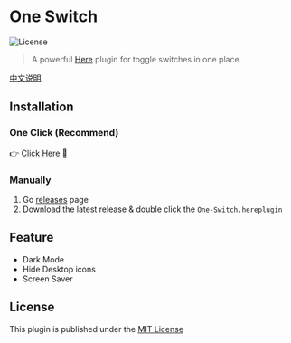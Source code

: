# One Switch

![License](https://img.shields.io/badge/license-MIT-blue.svg)

> A powerful [Here](https://here.app) plugin for toggle switches in one place.

[中文说明](./README_zh.md)

## Installation

### One Click  (Recommend)

👉 <a href="https://jump.here.app/?installPlugin?title=One-Switch&url=https://github.com/FriendsOfHere/one-switch/releases/latest/download/One-Switch.hereplugin">Click Here 🔌</a>

### Manually
1. Go [releases](https://github.com/FriendsOfHere/one-switch/releases/latest/) page
2. Download the latest release & double click the `One-Switch.hereplugin`

## Feature
- Dark Mode
- Hide Desktop icons
- Screen Saver

## License
This plugin is published under the [MIT License](./LICENSE.md)
